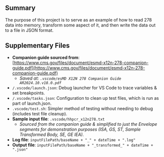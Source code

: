 ## Summary
The purpose of this project is to serve as an example of how to read 278 data into memory, transform some aspect of it, and then write the data out to a file in JSON format.

## Supplementary Files
* **Companion guide sourced from**: [https://www.cms.gov/files/document/esmd-x12n-278-companion-guide.pdf](https://www.cms.gov/files/document/esmd-x12n-278-companion-guide.pdf)
    * _Saved at: `.vscode/esMD X12N 278 Companion Guide AR2024.10.v18.0.pdf`_
* `/.vscode/launch.json`: Debug launcher for VS Code to trace variables & set breakpoints.
* `/.vscode/tasks.json`: Configuration to clean up test files, which is run as part of launch.json.
* `.vscode/test.sh`: Simpler method of testing without needing to debug (includes test file cleanup).
* **Sample input file**: `.vscode/hhpcr_x12n278.txt`
    * _Sourced from the companion guide & simplified to just the Envelope segments for demonstration purposes (ISA, GS, ST, Sample Transformed Body, SE, GE IEA)._
* **Log file**: `inputFilePath/baseName + "_" + dateTime + ".log"`
* **Output file**: `inputFilePath/baseName + "_transformed_" + dateTime + ".json"`